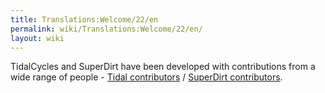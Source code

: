 ```yaml
---
title: Translations:Welcome/22/en
permalink: wiki/Translations:Welcome/22/en/
layout: wiki
---
```


TidalCycles and SuperDirt have been developed with contributions from a
wide range of people - [Tidal
contributors](https://github.com/tidalcycles/Tidal/graphs/contributors)
/ [SuperDirt
contributors](https://github.com/musikinformatik/SuperDirt/graphs/contributors).
